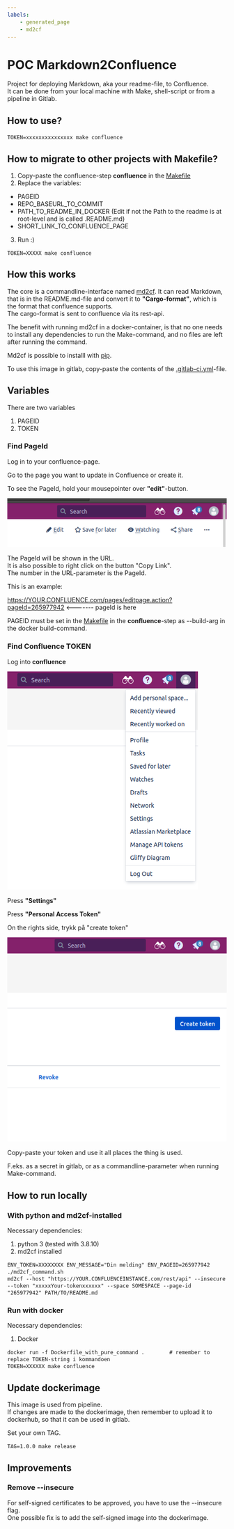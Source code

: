 ```yaml
---
labels:  
    - generated_page
    - md2cf
---
```


# POC Markdown2Confluence

Project for deploying Markdown, aka your readme-file, to Confluence.  
It can be done from your local machine with Make, shell-script or 
from a pipeline in Gitlab. 


## How to use?  

```shell
TOKEN=xxxxxxxxxxxxxxx make confluence  
```

## How to migrate to other projects with Makefile?  

1. Copy-paste the confluence-step __confluence__ in the [Makefile](Makefile)  
2. Replace the variables:  
- PAGEID 
- REPO_BASEURL_TO_COMMIT
- PATH_TO_README_IN_DOCKER (Edit if not the Path to the readme is at root-level and is called .README.md)  
- SHORT_LINK_TO_CONFLUENCE_PAGE

3. Run   :)  

```shell
TOKEN=XXXXX make confluence  
```

## How this works  

The core is a commandline-interface named [md2cf](https://github.com/iamjackg/md2cf).
It can read Markdown, that is in the README.md-file and convert it to __"Cargo-format"__, which is the format that confluence supports.  
The cargo-format is sent to confluence via its rest-api.  

The benefit with running md2cf in a docker-container, is that no one needs to install any dependencies to run the Make-command, and no files are left after running the command.  

Md2cf is possible to installl with [pip](https://pypi.org/project/md2cf/).  

To use this image in gitlab, copy-paste the contents of the [.gitlab-ci.yml](Examples/.gitlab-ci.yml)-file.  

## Variables  

There are two variables  

1. PAGEID  
2. TOKEN  

### Find PageId  

Log in to your confluence-page.  

Go to the page you want to update in Confluence or create it.    

To see the PageId, hold your mousepointer over __"edit"__-button.  

![img.png](Assets/img.png)  

The PageId will be shown in the URL.  
It is also possible to right click on the button "Copy Link".   
The number in the URL-parameter is the PageId.    

This is an example:    

https://YOUR.CONFLUENCE.com/pages/editpage.action?pageId=265977942   <------- pageId is here    

PAGEID must be set in the [Makefile](Examples/Makefile) in the  __confluence__-step as --build-arg in the docker build-command.

### Find Confluence TOKEN  

Log into __confluence__  

![img_1.png](Assets/img_1.png)  

Press __"Settings"__  

Press __"Personal Access Token"__  

On the rights side, trykk på "create token"

![img_3.png](Assets/img_3.png)  

Copy-paste your token and use it all places the thing is used.  

F.eks. as a secret in gitlab, or as a commandline-parameter when running Make-command.  


## How to run locally  

### With python and md2cf-installed  

Necessary dependencies:

1. python 3 (tested with 3.8.10)  
2. md2cf installed  

```shell  
ENV_TOKEN=XXXXXXXX ENV_MESSAGE="Din melding" ENV_PAGEID=265977942 ./md2cf_command.sh  
md2cf --host "https://YOUR.CONFLUENCEINSTANCE.com/rest/api" --insecure --token "xxxxxYour-tokenxxxxxx" --space SOMESPACE --page-id "265977942" PATH/TO/README.md
```  

### Run with docker  

Necessary dependencies:    
1. Docker  

```shell  
docker run -f Dockerfile_with_pure_command .        # remember to replace TOKEN-string i kommandoen
TOKEN=XXXXXX make confluence          
```  

## Update dockerimage  

This image is used from pipeline.  
If changes are made to the dockerimage, then remember to upload it to dockerhub, so that it can be used in gitlab.  

Set your own TAG.  

```shell
TAG=1.0.0 make release
```

## Improvements  

### Remove --insecure  

For self-signed certificates to be approved, you have to use the --insecure flag.  
One possible fix is to add the self-signed image into the dockerimage.  

